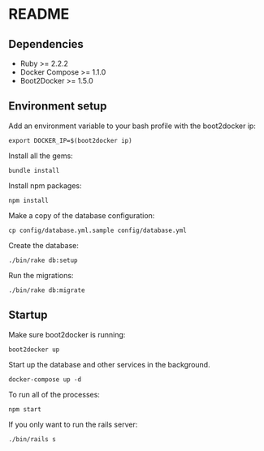 # README

## Dependencies

- Ruby >= 2.2.2
- Docker Compose >= 1.1.0
- Boot2Docker >= 1.5.0

## Environment setup

Add an environment variable to your bash profile with the boot2docker ip:

```export DOCKER_IP=$(boot2docker ip)```

Install all the gems:

```bundle install```

Install npm packages:

```npm install```

Make a copy of the database configuration:

```cp config/database.yml.sample config/database.yml```

Create the database:

```./bin/rake db:setup```

Run the migrations:

```./bin/rake db:migrate```


## Startup

Make sure boot2docker is running:

```boot2docker up```

Start up the database and other services in the background.

```docker-compose up -d```

To run all of the processes:

```npm start```

If you only want to run the rails server:

```./bin/rails s``` 
